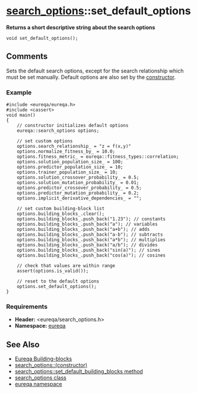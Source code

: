 # [search\_options](doc_search_options.md)::set\_default\_options #

**Returns a short descriptive string about the search options**

```
void set_default_options();
```

## Comments ##
Sets the default search options, except for the search relationship which must be set manually. Default options are also set by the [constructor](doc_search_options_constructor.md).

### Example ###
```
#include <eureqa/eureqa.h>
#include <cassert>
void main()
{
    // constructor initializes default options
    eureqa::search_options options;
    
    // set custom options
    options.search_relationship_ = "z = f(x,y)"
    options.normalize_fitness_by_ = 10.0;
    options.fitness_metric_ = eureqa::fitness_types::correlation;
    options.solution_population_size_ = 100;
    options.predictor_population_size_ = 10;
    options.trainer_population_size_ = 10;
    options.solution_crossover_probability_ = 0.5;
    options.solution_mutation_probability_ = 0.01;
    options.predictor_crossover_probability_ = 0.5;
    options.predictor_mutation_probability_ = 0.2;
    options.implicit_derivative_dependencies_ = "";
    
    // set custom building-block list
    options.building_blocks_.clear();
    options.building_blocks_.push_back("1.23");	// constants
    options.building_blocks_.push_back("a"); // variables
    options.building_blocks_.push_back("a+b"); // adds
    options.building_blocks_.push_back("a-b"); // subtracts
    options.building_blocks_.push_back("a*b"); // multiplies
    options.building_blocks_.push_back("a/b"); // divides
    options.building_blocks_.push_back("sin(a)"); // sines
    options.building_blocks_.push_back("cos(a)"); // cosines

    // check that values are within range
    assert(options.is_valid());

    // reset to the default options
    options.set_default_options();
}
```

### Requirements ###
  * **Header:** <eureqa/search\_options.h>
  * **Namespace:** [eureqa](doc_intro.md)

## See Also ##
  * [Eureqa Building-blocks](doc_building_blocks.md)
  * [search\_options::(constructor)](doc_search_options_constructor.md)
  * [search\_options::set\_default\_building\_blocks method](doc_search_options_set_default_building_blocks.md)
  * [search\_options class](doc_search_options.md)
  * [eureqa namespace](doc_intro.md)